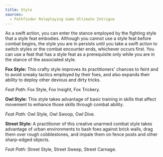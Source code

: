 ```yaml
---
title: Style
sources:
  - Pathfinder Roleplaying Game Ultimate Intrigue
---
```


As a swift action, you can enter the stance employed by the fighting style that a style feat embodies. Although you cannot use a style feat before combat begins, the style you are in persists until you take a swift action to switch styles or the combat encounter ends, whichever occurs first. You can use a feat that has a style feat as a prerequisite only while you are in the stance of the associated style.

**Fox Style:** This crafty style improves its practitioners' chances to feint and to avoid sneaky tactics employed by their foes, and also expands their ability to deploy other devious and dirty tricks.

*Feat Path:* Fox Style, Fox Insight, Fox Trickery.

**Owl Style:** This style takes advantage of basic training in skills that affect movement to enhance those skills through combat ability.

*Feat Path:* Owl Style, Owl Swoop, Owl Dive.

**Street Style:** A practitioner of this creative unarmed combat style takes advantage of urban environments to bash foes against brick walls, drag them over rough cobblestones, and impale them on fence posts and other sharp-edged objects.

*Feat Path:* Street Style, Street Sweep, Street Carnage.

